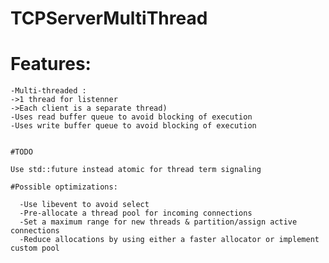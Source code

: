 # TCPServerMultiThread

#  Features:

    -Multi-threaded : 
    ->1 thread for listenner 
    ->Each client is a separate thread)
    -Uses read buffer queue to avoid blocking of execution
    -Uses write buffer queue to avoid blocking of execution


	#TODO
  
	Use std::future instead atomic for thread term signaling

	#Possible optimizations:
  
	  -Use libevent to avoid select
	  -Pre-allocate a thread pool for incoming connections
	  -Set a maximum range for new threads & partition/assign active connections
	  -Reduce allocations by using either a faster allocator or implement custom pool
  
